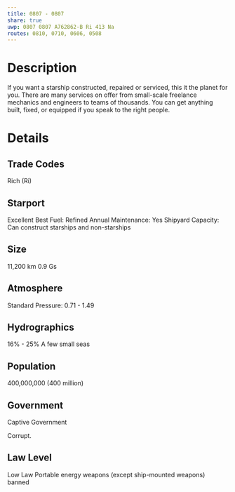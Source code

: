 ```yaml
---
title: 0807 - 0807
share: true
uwp: 0807 0807 A762862-B Ri 413 Na
routes: 0810, 0710, 0606, 0508
---
```


# Description
If you want a starship constructed, repaired or serviced, this it the planet for you.
There are many services on offer from small-scale freelance mechanics and engineers to teams of thousands. You can get anything built, fixed, or equipped if you speak to the right people.

# Details
## Trade Codes
Rich (Ri)

## Starport
Excellent
Best Fuel: Refined
Annual Maintenance: Yes
Shipyard Capacity: Can construct starships and non-starships

## Size
11,200 km
0.9 Gs

## Atmosphere
Standard
Pressure: 0.71 - 1.49

## Hydrographics
16% - 25%
A few small seas

## Population
400,000,000 (400 million)

## Government
Captive Government

Corrupt.

## Law Level
Low Law
Portable energy weapons (except ship-mounted weapons) banned
